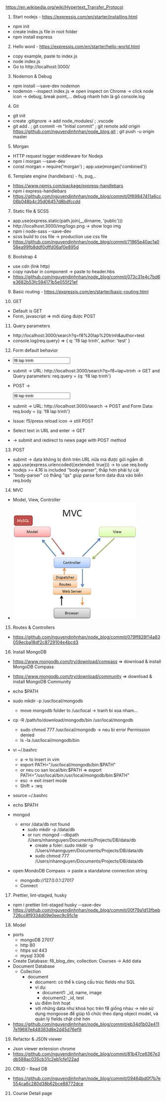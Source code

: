 https://en.wikipedia.org/wiki/Hypertext_Transfer_Protocol

1. Start nodejs - https://expressjs.com/en/starter/installing.html
- npm init
- create index.js file in root folder
- npm install express
  
2. Hello word - https://expressjs.com/en/starter/hello-world.html
- copy example, paste to index.js
- node index.js
- Go to http://localhost:3000/

3. Nodemon & Debug
- npm install --save-dev nodemon
- nodemon --inspect index.js => open inspect on Chrome -> click node icon -> debug, break point,... debug nhanh hơn là gõ console.log

4. Git
- git init
- create .gitignore -> add node_modules/ ; .vscode
- git add . ; git commit -m "Initial commit" ; git remote add origin https://github.com/nguyendinhnhan/node_blog.git ; git push -u origin master

5. Morgan
- HTTP request logger middleware for Nodejs
- npm i morgan --save-dev
- const morgan = require('morgan') ; app.use(morgan('combined'))

6. Template engine (handlebars) - fs, pug,..
- https://www.npmjs.com/package/express-handlebars
- npm i express-handlebars
- https://github.com/nguyendinhnhan/node_blog/commit/0f69847411a6cc06b048b4c35d06457d8bdfccdd

7. Static file & SCSS
- app.use(express.static(path.join(__dirname, 'public')))
- http://localhost:3000/img/logo.png -> show logo img
- npm i node-sass --save-dev
- scss build to css file -> production use css file
- https://github.com/nguyendinhnhan/node_blog/commit/71965e40ac1a056ea99fb8ddf0dffd06af0e895d

8. Bootstrap 4
- use cdn (link http)
- copy navbar in component -> paste to header.hbs
- https://github.com/nguyendinhnhan/node_blog/commit/073c31e4c7bd6e3682b53fc594171b5e055f21ef

9. Basic routing - https://expressjs.com/en/starter/basic-routing.html

10. GET
- Default is GET
- Form, javascript => mới dùng được POST
  
11. Query parameters
- http://localhost:3000/search?q=f8%20lap%20trinh&author=test
- console.log(req.query) => { q: 'f8 lap trinh', author: 'test' }

12. Form default behavior
- <input type="text" name="q" value="f8 lap trinh">
- submit -> URL: http://localhost:3000/search?q=f8+lap+trinh -> GET and Query parameters: req.query = {q: 'f8 lap trinh'}

- POST -> <form method="POST"> <input type="text" name="q" value="f8 lap trinh">
- submit -> URL: http://localhost:3000/search -> POST and Form Data: req.body = {q: 'f8 lap trinh'}
- Issue: f5/press reload icon -> still POST
- Select text in URL and enter -> GET

- <form method="POST" action="/news"> -> submit and redirect to news page with POST method

13. POST
- submit -> data không bị đính trên URL nữa mà được gửi ngầm đi
- app.use(express.urlencoded({extended: true})) -> to use req.body
- nodejs >= 4.16 is included "body-parser", thấp hơn phải tự cài
- "body-parser" có thằng "qs" giúp parse form data đưa vào biến req.body

14. MVC
- Model, View, Controller
- ![alt text](./images/mvc.png)

15. Routes & Controllers
- https://github.com/nguyendinhnhan/node_blog/commit/079ff828f14a83059ecba18df2c8729104e4bcd3

16. Install MongoDB
- https://www.mongodb.com/try/download/compass => download & install MongoDB Compass
- https://www.mongodb.com/try/download/community => download & install MongoDB Community
- echo $PATH
- sudo mkdir -p /usr/local/mongodb
    + move mongodb folder to /usr/local -> tranh bi xoa nham...
- cp -R /path/to/download/mongodb/bin /usr/local/mongodb
    + sudo chmod 777 /usr/local/mongodb -> neu bi error Permission denied
    + ls -la /usr/local/mongodb/bin
- vi ~/.bashrc
    + a -> to insert in vim
    + export PATH="/usr/local/mongodb/bin:$PATH"
    + or neu co san local/bin:$PATH => export PATH="/usr/local/bin:/usr/local/mongodb/bin:$PATH"
    + esc -> exit insert mode
    + Shift + :wq
- source ~/.bashrc
- echo $PATH
- mongod
    - error /data/db not found
      + sudo mkdir -p /data/db
      + or run: mongod --dbpath /Users/nhannguyen/Documents/Projects/DB/data/db
        - create a foler: sudo mkdir -p /Users/nhannguyen/Documents/Projects/DB/data/db
        - sudo chmod 777 /Users/nhannguyen/Documents/Projects/DB/data/db

- open MondoDB Compass -> paste a standalone connection string
    + mongodb://127.0.0.1:27017
    + Connect

17. Prettier, lint-staged, husky
- npm i prettier lint-staged husky --save-dev
- https://github.com/nguyendinhnhan/node_blog/commit/00f79a1d13fbeb726cc8f9334d09e0eec9c91c1e

18. Model
- ports
    + mongoDB 27017
    + http 80
    + https ssl 443
    + mysql 3306
- Create Database: f8_blog_dev, collection: Courses -> Add data
- Document Database
    + Collection
        + document
            + document: có thể k cùng cấu trúc fields như SQL
            + ví dụ:
                + document1: _id, name, image
                + document2: _id, test
            + ưu điểm linh hoạt
            + với những data như khoá học trên f8 giống nhau -> nên sử dụng mongoose để giúp tổ chức theo dạng object model, và quản lý fields chặt chẽ hơn
- https://github.com/nguyendinhnhan/node_blog/commit/eb34d1b02e4117e19697e448383d8e2d45d76ef9

19. Refactor & JSON viewer
- Json viewer extension chrome
- https://github.com/nguyendinhnhan/node_blog/commit/81b47ce6367e3db588ac035cb31c2eb1cfe122ad

20. CRUD - Read DB
- https://github.com/nguyendinhnhan/node_blog/commit/09464bd0f7b7e554ca6c280d38b62bce88772dce

21. Course Detail page

